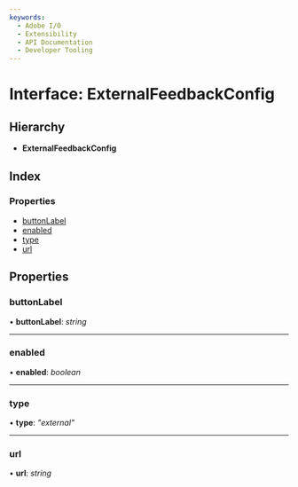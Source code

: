 ```yaml
---
keywords:
  - Adobe I/O
  - Extensibility
  - API Documentation
  - Developer Tooling
---
```


# Interface: ExternalFeedbackConfig

## Hierarchy

* **ExternalFeedbackConfig**

## Index

### Properties

* [buttonLabel](topbar.externalfeedbackconfig.md#buttonlabel)
* [enabled](topbar.externalfeedbackconfig.md#enabled)
* [type](topbar.externalfeedbackconfig.md#type)
* [url](topbar.externalfeedbackconfig.md#url)

## Properties

###  buttonLabel

• **buttonLabel**: *string*

___

###  enabled

• **enabled**: *boolean*

___

###  type

• **type**: *"external"*

___

###  url

• **url**: *string*
